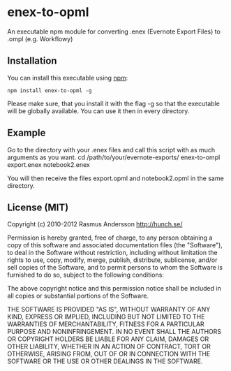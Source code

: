 # enex-to-opml
An executable npm module for converting .enex (Evernote Export Files) to .ompl (e.g. Workflowy)


## Installation
You can install this executable using [npm](http://github.com/isaacs/npm):

    npm install enex-to-opml -g

Please make sure, that you install it with the flag -g so that the executable will be globally available. You can use it then in every directory. 

## Example
Go to the directory with your .enex files and call this script with as much arguments as you want. 
    cd /path/to/your/evernote-exports/
    enex-to-ompl export.enex notebook2.enex

You will then receive the files export.opml and notebook2.opml in the same directory.


## License (MIT)

Copyright (c) 2010-2012 Rasmus Andersson <http://hunch.se/>

Permission is hereby granted, free of charge, to any person obtaining a copy
of this software and associated documentation files (the "Software"), to deal
in the Software without restriction, including without limitation the rights
to use, copy, modify, merge, publish, distribute, sublicense, and/or sell
copies of the Software, and to permit persons to whom the Software is
furnished to do so, subject to the following conditions:

The above copyright notice and this permission notice shall be included in
all copies or substantial portions of the Software.

THE SOFTWARE IS PROVIDED "AS IS", WITHOUT WARRANTY OF ANY KIND, EXPRESS OR
IMPLIED, INCLUDING BUT NOT LIMITED TO THE WARRANTIES OF MERCHANTABILITY,
FITNESS FOR A PARTICULAR PURPOSE AND NONINFRINGEMENT. IN NO EVENT SHALL THE
AUTHORS OR COPYRIGHT HOLDERS BE LIABLE FOR ANY CLAIM, DAMAGES OR OTHER
LIABILITY, WHETHER IN AN ACTION OF CONTRACT, TORT OR OTHERWISE, ARISING FROM,
OUT OF OR IN CONNECTION WITH THE SOFTWARE OR THE USE OR OTHER DEALINGS IN
THE SOFTWARE.

